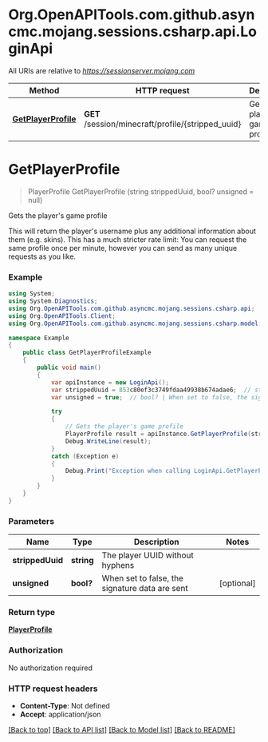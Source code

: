 # Org.OpenAPITools.com.github.asyncmc.mojang.sessions.csharp.api.LoginApi

All URIs are relative to *https://sessionserver.mojang.com*

Method | HTTP request | Description
------------- | ------------- | -------------
[**GetPlayerProfile**](LoginApi.md#getplayerprofile) | **GET** /session/minecraft/profile/{stripped_uuid} | Gets the player&#39;s game profile


<a name="getplayerprofile"></a>
# **GetPlayerProfile**
> PlayerProfile GetPlayerProfile (string strippedUuid, bool? unsigned = null)

Gets the player's game profile

This will return the player's username plus any additional information about them (e.g. skins). This has a much stricter rate limit: You can request the same profile once per minute, however you can send as many unique requests as you like.

### Example
```csharp
using System;
using System.Diagnostics;
using Org.OpenAPITools.com.github.asyncmc.mojang.sessions.csharp.api;
using Org.OpenAPITools.Client;
using Org.OpenAPITools.com.github.asyncmc.mojang.sessions.csharp.model;

namespace Example
{
    public class GetPlayerProfileExample
    {
        public void main()
        {
            var apiInstance = new LoginApi();
            var strippedUuid = 853c80ef3c3749fdaa49938b674adae6;  // string | The player UUID without hyphens
            var unsigned = true;  // bool? | When set to false, the signature data are sent (optional) 

            try
            {
                // Gets the player's game profile
                PlayerProfile result = apiInstance.GetPlayerProfile(strippedUuid, unsigned);
                Debug.WriteLine(result);
            }
            catch (Exception e)
            {
                Debug.Print("Exception when calling LoginApi.GetPlayerProfile: " + e.Message );
            }
        }
    }
}
```

### Parameters

Name | Type | Description  | Notes
------------- | ------------- | ------------- | -------------
 **strippedUuid** | **string**| The player UUID without hyphens | 
 **unsigned** | **bool?**| When set to false, the signature data are sent | [optional] 

### Return type

[**PlayerProfile**](PlayerProfile.md)

### Authorization

No authorization required

### HTTP request headers

 - **Content-Type**: Not defined
 - **Accept**: application/json

[[Back to top]](#) [[Back to API list]](../README.md#documentation-for-api-endpoints) [[Back to Model list]](../README.md#documentation-for-models) [[Back to README]](../README.md)

